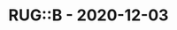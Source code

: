 ---
layout: post
title: RUG::B - 2020-12-03
datetime: '2020-12-03 19:00:00 +0100'
name: RUG::B
external_url: https://www.rug-b.de/events/ruby-usergroup-berlin-december-2020-642
online_event: true
year_month: 2020-12
---